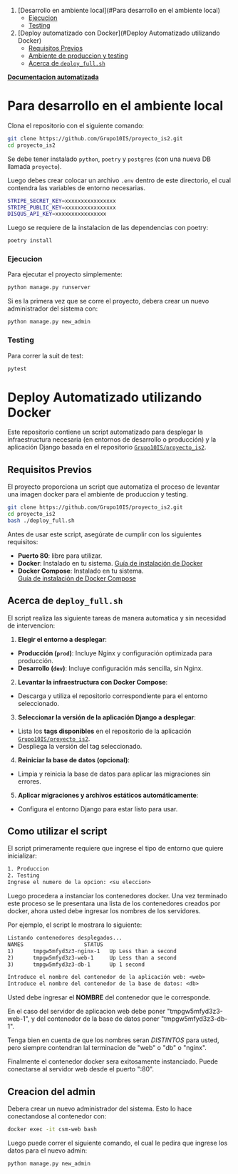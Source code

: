 
1. [Desarrollo en ambiente local](#Para desarrollo en el ambiente local)
    * [Ejecucion](#ejecucion)
    * [Testing](#testing)
2. [Deploy automatizado con Docker](#Deploy Automatizado utilizando Docker)
    * [Requisitos Previos](#requisitos-previos)
    * [Ambiente de produccion y testing](#ambiente-de-produccion-y-testing)
    * [Acerca de `deploy_full.sh`](#acerca-de-`deploy_full.sh`)

**[Documentacion automatizada](https://grupo10is.github.io/proyecto_is2/)**

# Para desarrollo en el ambiente local

Clona el repositorio con el siguiente comando:
```bash
git clone https://github.com/Grupo10IS/proyecto_is2.git 
cd proyecto_is2
```

Se debe tener instalado `python`, `poetry` y `postgres` (con una nueva DB llamada `proyecto`).

Luego debes crear colocar un archivo `.env` dentro de este directorio, el cual contendra las
variables de entorno necesarias.

```bash
STRIPE_SECRET_KEY=xxxxxxxxxxxxxxxx
STRIPE_PUBLIC_KEY=xxxxxxxxxxxxxxxx
DISQUS_API_KEY=xxxxxxxxxxxxxxxx
```

Luego se requiere de la instalacion de las dependencias con poetry:

```bash
poetry install
```

### Ejecucion

Para ejecutar el proyecto simplemente:
```bash
python manage.py runserver
```


Si es la primera vez que se corre el proyecto, debera crear un nuevo administrador del sistema
con: 

```bash
python manage.py new_admin
```

### Testing

Para correr la suit de test:

```bash
pytest
```

# Deploy Automatizado utilizando Docker

Este repositorio contiene un script automatizado para desplegar la infraestructura necesaria
(en entornos de desarrollo o producción) y la aplicación Django basada en el repositorio
[`Grupo10IS/proyecto_is2`](https://github.com/Grupo10IS/proyecto_is2).

## Requisitos Previos

El proyecto proporciona un script que automatiza el proceso de levantar una imagen docker para
el ambiente de produccion y testing.

```bash
git clone https://github.com/Grupo10IS/proyecto_is2.git
cd proyecto_is2
bash ./deploy_full.sh
```

Antes de usar este script, asegúrate de cumplir con los siguientes requisitos:

- **Puerto 80**:
  libre para utilizar.
- **Docker**:
  Instalado en tu sistema.
  [Guía de instalación de Docker](https://docs.docker.com/get-docker/)
- **Docker Compose**:
  Instalado en tu sistema.
  [Guía de instalación de Docker Compose](https://docs.docker.com/compose/install/)

## Acerca  de `deploy_full.sh`

  El script realiza las siguiente tareas de manera automatica y sin necesidad de intervencion:

  1. **Elegir el entorno a desplegar**:
  - **Producción (`prod`)**:
    Incluye Nginx y configuración optimizada para producción.
  - **Desarrollo (`dev`)**:
    Incluye configuración más sencilla, sin Nginx.

  2. **Levantar la infraestructura con Docker Compose**:
  - Descarga y utiliza el repositorio correspondiente para el entorno seleccionado.

  3. **Seleccionar la versión de la aplicación Django a desplegar**:
  - Lista los **tags disponibles** en el repositorio de la aplicación
    [`Grupo10IS/proyecto_is2`](https://github.com/Grupo10IS/proyecto_is2).
  - Despliega la versión del tag seleccionado.

  4. **Reiniciar la base de datos (opcional)**:
  - Limpia y reinicia la base de datos para aplicar las migraciones sin errores.

  5. **Aplicar migraciones y archivos estáticos automáticamente**:
  - Configura el entorno Django para estar listo para usar.

## Como utilizar el script

El script primeramente requiere que ingrese el tipo de entorno que quiere inicializar:

```txt
1. Produccion
2. Testing
Ingrese el numero de la opcion: <su eleccion> 
```

Luego procedera a instanciar los contenedores docker.
Una vez terminado este proceso se le presentara una lista de los contenedores creados por
docker, ahora usted debe ingresar los nombres de los servidores. 

Por ejemplo, el script le mostrara lo siguiente:

```txt
Listando contenedores desplegados...
NAMES                   STATUS
1)      tmpgw5mfyd3z3-nginx-1   Up Less than a second
2)      tmpgw5mfyd3z3-web-1     Up Less than a second
3)      tmpgw5mfyd3z3-db-1      Up 1 second

Introduce el nombre del contenedor de la aplicación web: <web>
Introduce el nombre del contenedor de la base de datos: <db>
```

Usted debe ingresar el **NOMBRE** del contenedor que le corresponde.

En el caso del servidor de aplicacion web debe poner "tmpgw5mfyd3z3-web-1", y del contenedor de
la base de datos poner "tmpgw5mfyd3z3-db-1".

Tenga bien en cuenta de que los nombres seran *DISTINTOS* para usted, pero siempre contendran
lal terminacion de "web" o "db" o "nginx".

Finalmente el contenedor docker sera exitosamente instanciado.
Puede conectarse al servidor web desde el puerto ":80".

## Creacion del admin

Debera crear un nuevo administrador del sistema.
Esto lo hace conectandose al contenedor con:

```bash
docker exec -it csm-web bash
```

Luego puede correr el siguiente comando, el cual le pedira que ingrese los datos para el nuevo
admin: 

```bash
python manage.py new_admin
```
